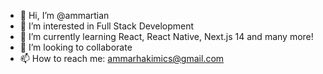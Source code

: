 - 👋 Hi, I’m @ammartian
- 👀 I’m interested in Full Stack Development
- 🌱 I’m currently learning React, React Native, Next.js 14 and many more!
- 💞️ I’m looking to collaborate 
- 📫 How to reach me: ammarhakimics@gmail.com

<!---
ammartian/ammartian is a ✨ special ✨ repository because its `README.md` (this file) appears on your GitHub profile.
You can click the Preview link to take a look at your changes.
--->
